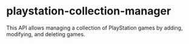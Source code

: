 # playstation-collection-manager
This API allows managing a collection of PlayStation games by adding, modifying, and deleting games.
